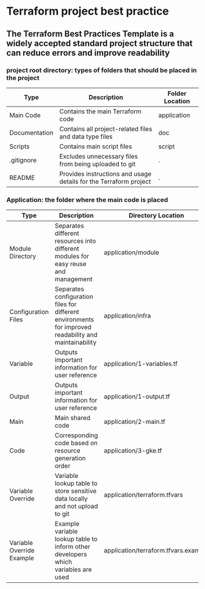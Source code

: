 <!-- language: lang-en -->
# Terraform project best practice

## The Terraform Best Practices Template is a widely accepted standard project structure that can reduce errors and improve readability

### project root directory: types of folders that should be placed in the project


| Type | Description | Folder Location |
| --- | --- | --- |
| Main Code | Contains the main Terraform code | application |
| Documentation | Contains all project-related files and data type files | doc |
| Scripts | Contains main script files | script |
| .gitignore | Excludes unnecessary files from being uploaded to git | . |
| README | Provides instructions and usage details for the Terraform project | . |

### Application: the folder where the main code is placed

Type | Description | Directory Location
---- | ----------- | ------------------
Module Directory | Separates different resources into different modules for easy reuse and management | application/module
Configuration Files | Separates configuration files for different environments for improved readability and maintainability | application/infra
Variable | Outputs important information for user reference | application/1-variables.tf
Output | Outputs important information for user reference | application/1-output.tf
Main | Main shared code | application/2-main.tf
Code | Corresponding code based on resource generation order | application/3-gke.tf
Variable Override | Variable lookup table to store sensitive data locally and not upload to git | application/terraform.tfvars
Variable Override Example | Example variable lookup table to inform other developers which variables are used | application/terraform.tfvars.example
